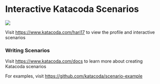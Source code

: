 # Interactive Katacoda Scenarios

[![](http://shields.katacoda.com/katacoda/hari17/count.svg)](https://www.katacoda.com/hari17 "Get your profile on Katacoda.com")

Visit https://www.katacoda.com/hari17 to view the profile and interactive scenarios

### Writing Scenarios
Visit https://www.katacoda.com/docs to learn more about creating Katacoda scenarios

For examples, visit https://github.com/katacoda/scenario-example
